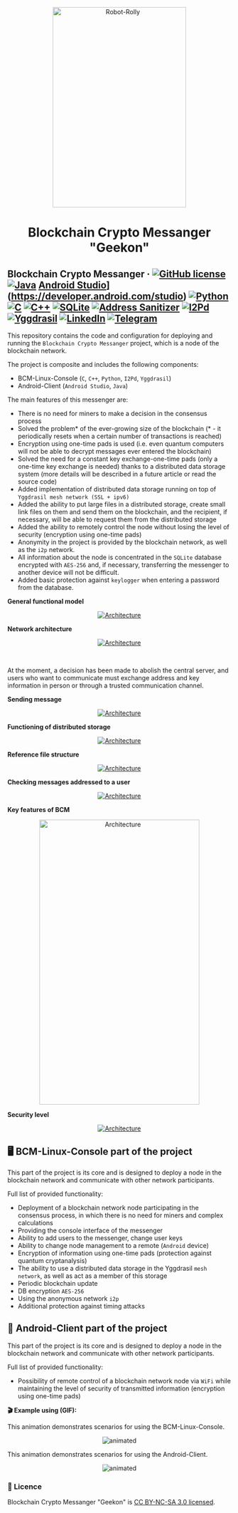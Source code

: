 <p align="center">
  <a href="https://github.com/SergeyIvanovDevelop/Blockchain-Crypto-Messanger">
    <img alt="Robot-Rolly" src="./resources/geekon-logo.png" width="300" height="450"/>
  </a>
</p>
<h1 align="center">
  Blockchain Crypto Messanger "Geekon"
</h1>

## Blockchain Crypto Messanger &middot; [![GitHub license](https://img.shields.io/badge/license-CC%20BY--NC--SA%203.0-blue)](./LICENSE) [![Java](https://img.shields.io/badge/Java-SE8-blue)](https://www.java.com/) [Android Studio](https://img.shields.io/badge/IDE-Android%20Studio-lightgrey)](https://developer.android.com/studio) [![Python](https://img.shields.io/badge/language-Python-critical)](https://www.python.org/) [![C](https://img.shields.io/badge/language-C-yellow)](https://www.iso.org/standard/74528.html) [![C++](https://img.shields.io/badge/language-C%2B%2B-yellowgreen)](https://isocpp.org/) [![SQLite](https://img.shields.io/badge/DB-SQLite-blue)](https://www.sqlite.org/index.html) [![Address Sanitizer](https://img.shields.io/badge/safety-Address%20Sanitizer-9cf)](https://github.com/google/sanitizers/wiki/AddressSanitizer) [![I2Pd](https://img.shields.io/badge/anonymity-i2pd-success)](https://i2pd.website/) [![Yggdrasil](https://img.shields.io/badge/mesh-yggdrasil-lightgrey)](https://yggdrasil-network.github.io/) [![LinkedIn](https://img.shields.io/badge/linkedin-Sergey%20Ivanov-blue)](https://www.linkedin.com/in/sergey-ivanov-33413823a/) [![Telegram](https://img.shields.io/badge/telegram-%40SergeyIvanov__dev-blueviolet)](https://t.me/SergeyIvanov_dev) ##

This repository contains the code and configuration for deploying and running the `Blockchain Crypto Messanger` project, which is a node of the blockchain network.

The project is composite and includes the following components:
- BCM-Linux-Console (`C`, `C++`, `Python`, `I2Pd`, `Yggdrasil`)
- Android-Client (`Android Studio`, `Java`)

The main features of this messenger are:
- There is no need for miners to make a decision in the consensus process
- Solved the problem* of the ever-growing size of the blockchain (* - it periodically resets when a certain number of transactions is reached)
- Encryption using one-time pads is used (i.e. even quantum computers will not be able to decrypt messages ever entered the blockchain)
- Solved the need for a constant key exchange-one-time pads (only a one-time key exchange is needed) thanks to a distributed data storage system (more details will be described in a future article or read the source code)
- Added implementation of distributed data storage running on top of `Yggdrasil mesh network (SSL + ipv6)`
- Added the ability to put large files in a distributed storage, create small link files on them and send them on the blockchain, and the recipient, if necessary, will be able to request them from the distributed storage
- Added the ability to remotely control the node without losing the level of security (encryption using one-time pads)
- Anonymity in the project is provided by the blockchain network, as well as the `i2p` network.
- All information about the node is concentrated in the `SQLite` database encrypted with `AES-256` and, if necessary, transferring the messenger to another device will not be difficult.
- Added basic protection against `keylogger` when entering a password from the database.


**General functional model**<br>

<p align="center">
  <a href="https://github.com/SergeyIvanovDevelop/Blockchain-Crypto-Messanger">
    <img alt="Architecture" src="./resources/general_model.png" />
  </a>
</p>

**Network architecture**<br>

<p align="center">
  <a href="https://github.com/SergeyIvanovDevelop/Blockchain-Crypto-Messanger">
    <img alt="Architecture" src="./resources/network_arch.png" />
  </a>
</p><br>

At the moment, a decision has been made to abolish the central server, and users who want to communicate must exchange address and key information in person or through a trusted communication channel.<br>

**Sending message**<br>

<p align="center">
  <a href="https://github.com/SergeyIvanovDevelop/Blockchain-Crypto-Messanger">
    <img alt="Architecture" src="./resources/send_message.png" />
  </a>
</p>

**Functioning of distributed storage**<br>

<p align="center">
  <a href="https://github.com/SergeyIvanovDevelop/Blockchain-Crypto-Messanger">
    <img alt="Architecture" src="./resources/distr_storage.png" />
  </a>
</p>

**Reference file structure**<br>

<p align="center">
  <a href="https://github.com/SergeyIvanovDevelop/Blockchain-Crypto-Messanger">
    <img alt="Architecture" src="./resources/file_ref.png" />
  </a>
</p>

**Checking messages addressed to a user**<br>

<p align="center">
  <a href="https://github.com/SergeyIvanovDevelop/Blockchain-Crypto-Messanger">
    <img alt="Architecture" src="./resources/check_msg.png" />
  </a>
</p>

**Key features of BCM**<br>

<p align="center">
  <a href="https://github.com/SergeyIvanovDevelop/Blockchain-Crypto-Messanger">
    <img alt="Architecture" src="./resources/features.png" width="360" height="640" />
  </a>
</p>

**Security level**<br>

<p align="center">
  <a href="https://github.com/SergeyIvanovDevelop/Blockchain-Crypto-Messanger">
    <img alt="Architecture" src="./resources/security.png"/>
  </a>
</p>

## :desktop_computer: BCM-Linux-Console part of the project ##

This part of the project is its core and is designed to deploy a node in the blockchain network and communicate with other network participants.

Full list of provided functionality:
- Deployment of a blockchain network node participating in the consensus process, in which there is no need for miners and complex calculations
- Providing the console interface of the messenger
- Ability to add users to the messenger, change user keys
- Ability to change node management to a remote (`Android` device)
- Encryption of information using one-time pads (protection against quantum cryptanalysis)
- The ability to use a distributed data storage in the Yggdrasil `mesh network`, as well as act as a member of this storage
- Periodic blockchain update
- DB encryption `AES-256`
- Using the anonymous network `i2p`
- Additional protection against timing attacks

## :iphone: Android-Client part of the project ##

This part of the project is its core and is designed to deploy a node in the blockchain network and communicate with other network participants.

Full list of provided functionality:
- Possibility of remote control of a blockchain network node via `WiFi` while maintaining the level of security of transmitted information (encryption using one-time pads)

**:clapper: Example using (GIF):**<br>

This animation demonstrates scenarios for using the BCM-Linux-Console.<br>
<p align="center">
  <img src="./resources/Geekon-Linux.gif" alt="animated" />
</p>

This animation demonstrates scenarios for using the Android-Client.<br>
<p align="center">
  <img src="./resources/Geekon-Android.gif" alt="animated" />
</p>

### :bookmark_tabs: Licence ###
Blockchain Crypto Messanger "Geekon" is [CC BY-NC-SA 3.0 licensed](./LICENSE).
